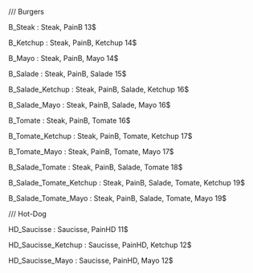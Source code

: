 /// Burgers 

B_Steak :
Steak, PainB
13$

B_Ketchup :
Steak, PainB, Ketchup
14$

B_Mayo :
Steak, PainB, Mayo
14$

B_Salade :
Steak, PainB, Salade
15$

B_Salade_Ketchup :
Steak, PainB, Salade, Ketchup
16$

B_Salade_Mayo :
Steak, PainB, Salade, Mayo
16$

B_Tomate :
Steak, PainB, Tomate
16$

B_Tomate_Ketchup :
Steak, PainB, Tomate, Ketchup
17$

B_Tomate_Mayo :
Steak, PainB, Tomate, Mayo
17$

B_Salade_Tomate :
Steak, PainB, Salade, Tomate
18$

B_Salade_Tomate_Ketchup :
Steak, PainB, Salade, Tomate, Ketchup
19$

B_Salade_Tomate_Mayo :
Steak, PainB, Salade, Tomate, Mayo
19$


/// Hot-Dog

HD_Saucisse :
Saucisse, PainHD
11$

HD_Saucisse_Ketchup :
Saucisse, PainHD, Ketchup
12$

HD_Saucisse_Mayo :
Saucisse, PainHD, Mayo
12$


